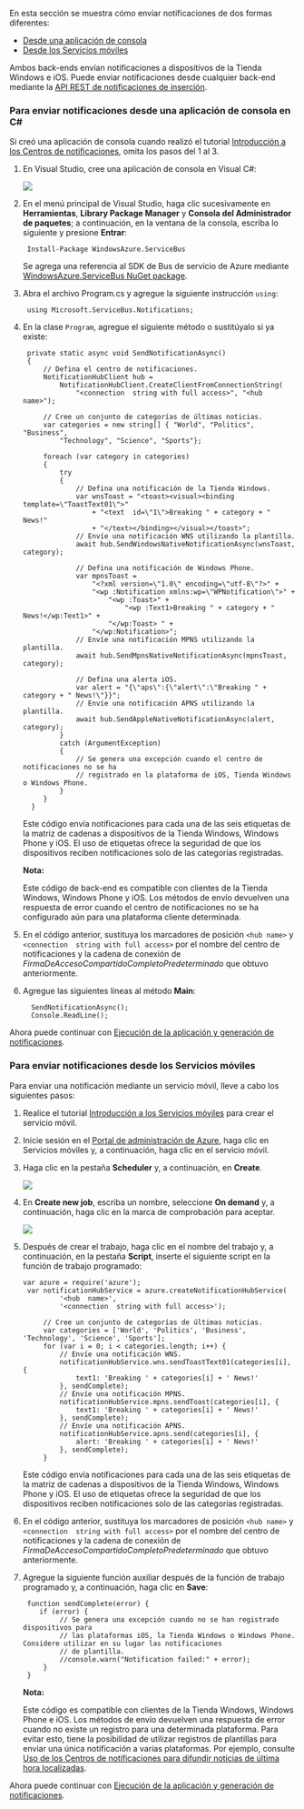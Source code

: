 En esta sección se muestra cómo enviar notificaciones de dos formas diferentes:

* [Desde una aplicación de consola](#console)
* [Desde los Servicios móviles](#mobile-services)

Ambos back-ends envían notificaciones a dispositivos de la Tienda Windows e iOS. Puede enviar notificaciones desde cualquier back-end mediante la [API REST de notificaciones de inserción][1].

<h3><a name="console"></a>Para enviar notificaciones desde una aplicación de consola en C#</h3>


Si creó una aplicación de consola cuando realizó el tutorial [Introducción a los Centros de notificaciones](/en-us/documentation/articles/notification-hubs-windows-store-dotnet-get-started/), omita los pasos del 1 al 3.

1.  En Visual Studio, cree una aplicación de consola en Visual C#:

	![][13]

2.  En el menú principal de Visual Studio, haga clic sucesivamente en **Herramientas**, **Library Package Manager** y **Consola del Administrador de paquetes**; a continuación, en la ventana de la consola, escriba lo siguiente y presione **Entrar**:
    
         Install-Package WindowsAzure.ServiceBus
    
    Se agrega una referencia al SDK de Bus de servicio de Azure mediante <a href="http://nuget.org/packages/WindowsAzure.ServiceBus/">WindowsAzure.ServiceBus NuGet package</a>.

3.  Abra el archivo Program.cs y agregue la siguiente instrucción `using`:
    
         using Microsoft.ServiceBus.Notifications;

4.  En la clase `Program`, agregue el siguiente método o sustitúyalo si ya existe:
    
         private static async void SendNotificationAsync()
         {
             // Defina el centro de notificaciones.
             NotificationHubClient hub = 
                 NotificationHubClient.CreateClientFromConnectionString(
                     "<connection  string with full access>", "<hub  name>");
        	
             // Cree un conjunto de categorías de últimas noticias.
             var categories = new string[] { "World", "Politics", "Business", 
                 "Technology", "Science", "Sports"};
        	
             foreach (var category in categories)
             {
                 try
                 {
                     // Defina una notificación de la Tienda Windows.
                     var wnsToast = "<toast><visual><binding  template=\"ToastText01\">" 
                         + "<text  id=\"1\">Breaking " + category + " News!" 
                         + "</text></binding></visual></toast>";
                     // Envíe una notificación WNS utilizando la plantilla.            
                     await hub.SendWindowsNativeNotificationAsync(wnsToast, category);
        
                     // Defina una notificación de Windows Phone.
                     var mpnsToast =
                         "<?xml version=\"1.0\" encoding=\"utf-8\"?>" +
                         "<wp :Notification xmlns:wp=\"WPNotification\">" +
                             "<wp :Toast>" +
                                 "<wp :Text1>Breaking " + category + " News!</wp:Text1>" +
                             "</wp:Toast> " +
                         "</wp:Notification>";
                     // Envíe una notificación MPNS utilizando la plantilla.            
                     await hub.SendMpnsNativeNotificationAsync(mpnsToast, category);
        
                     // Defina una alerta iOS.
                     var alert = "{\"aps\":{\"alert\":\"Breaking " + category + " News!\"}}";
                     // Envíe una notificación APNS utilizando la plantilla.
                     await hub.SendAppleNativeNotificationAsync(alert, category);
                 }
                 catch (ArgumentException)
                 {
                     // Se genera una excepción cuando el centro de notificaciones no se ha 
                     // registrado en la plataforma de iOS, Tienda Windows o Windows Phone. 
                 }
             }
          }
    
    Este código envía notificaciones para cada una de las seis etiquetas de la matriz de cadenas a dispositivos de la Tienda Windows, Windows Phone y iOS. El uso de etiquetas ofrece la seguridad de que los dispositivos reciben notificaciones solo de las categorías registradas.

	<div class="dev-callout">
	<b>Nota:</b>
	<p>Este código de back-end es compatible con clientes de la Tienda
	Windows, Windows Phone y iOS. Los métodos de envío devuelven una
	respuesta de error cuando el centro de notificaciones no se ha
	configurado aún para una plataforma cliente determinada.</p>
</div>


5.  En el código anterior, sustituya los marcadores de posición `<hub name>` y `<connection  string with full access>` por el nombre del centro de notificaciones y la cadena de conexión de *FirmaDeAccesoCompartidoCompletoPredeterminado* que obtuvo anteriormente.

6.  Agregue las siguientes líneas al método **Main**:
    
          SendNotificationAsync();
          Console.ReadLine();

Ahora puede continuar con [Ejecución de la aplicación y generación de notificaciones](#test-app).

### <a name="mobile-services"></a>Para enviar notificaciones desde los Servicios móviles

Para enviar una notificación mediante un servicio móvil, lleve a cabo los siguientes pasos:

1.  Realice el tutorial [Introducción a los Servicios móviles](/en-us/develop/mobile/tutorials/get-started/#create-new-service) para crear el servicio móvil.

2.  Inicie sesión en el [Portal de administración de Azure], haga clic en Servicios móviles y, a continuación, haga clic en el servicio móvil.

3.  Haga clic en la pestaña **Scheduler** y, a continuación, en **Create**.  

	![][15]

4.  En **Create new job**, escriba un nombre, seleccione **On demand** y, a continuación, haga clic en la marca de comprobación para aceptar.
	
	![][16]

5.  Después de crear el trabajo, haga clic en el nombre del trabajo y, a continuación, en la pestaña **Script**, inserte el siguiente script en la función de trabajo programado:
    
        var azure = require('azure');
         var notificationHubService = azure.createNotificationHubService(
                 '<hub  name>', 
                 '<connection  string with full access>');
        
        	 // Cree un conjunto de categorías de últimas noticias.
             var categories = ['World', 'Politics', 'Business', 'Technology', 'Science', 'Sports'];
             for (var i = 0; i < categories.length; i++) {
                 // Envíe una notificación WNS.
                 notificationHubService.wns.sendToastText01(categories[i], {
                     text1: 'Breaking ' + categories[i] + ' News!'
                 }, sendComplete);
                 // Envíe una notificación MPNS.
                 notificationHubService.mpns.sendToast(categories[i], {
                     text1: 'Breaking ' + categories[i] + ' News!'
                 }, sendComplete);
                 // Envíe una notificación APNS.
                 notificationHubService.apns.send(categories[i], {
                     alert: 'Breaking ' + categories[i] + ' News!'
                 }, sendComplete);
             }
    
    Este código envía notificaciones para cada una de las seis etiquetas de la matriz de cadenas a dispositivos de la Tienda Windows, Windows Phone y iOS. El uso de etiquetas ofrece la seguridad de que los dispositivos reciben notificaciones solo de las categorías registradas.

6.  En el código anterior, sustituya los marcadores de posición `<hub name>` y `<connection  string with full access>` por el nombre del centro de notificaciones y la cadena de conexión de *FirmaDeAccesoCompartidoCompletoPredeterminado* que obtuvo anteriormente.

7.  Agregue la siguiente función auxiliar después de la función de trabajo programado y, a continuación, haga clic en **Save**:
    
         function sendComplete(error) {   
    		if (error) {
                 // Se genera una excepción cuando no se han registrado dispositivos para 
                 // las plataformas iOS, la Tienda Windows o Windows Phone. Considere utilizar en su lugar las notificaciones 
                 // de plantilla.
                 //console.warn("Notification failed:" + error);
             }
         }

	<div class="dev-callout">

	<b>Nota:</b>
	<p>Este código es compatible con clientes de la Tienda Windows, Windows
	Phone e iOS. Los métodos de envío devuelven una respuesta de error
	cuando no existe un registro para una determinada plataforma. Para
	evitar esto, tiene la posibilidad de utilizar registros de
	plantillas para enviar una única notificación a varias plataformas.
	Por ejemplo, consulte <a href="/en-us/manage/services/notification-hubs/breaking-news-localized-dotnet/">Uso de los Centros de notificaciones para	difundir noticias de última hora localizadas</a>.</p>
</div>


Ahora puede continuar con [Ejecución de la aplicación y generación de notificaciones](#test-app).

<!-- Anchors -->
[From a console app]: #console
[From Mobile Services]: #mobile-services
[Run the app and generate notifications]: #test-app

<!-- Images. -->
[13]: ./media/notification-hubs-back-end/notification-hub-create-console-app.png

[15]: ./media/notification-hubs-back-end/notification-hub-scheduler1.png
[16]: ./media/notification-hubs-back-end/notification-hub-scheduler2.png

<!-- URLs. -->
[get-started]: /en-us/documentation/articles/notification-hubs-windows-store-dotnet-get-started/
[Use Notification Hubs to send notifications to users]: ../notificationhubs/tutorial-notify-users-mobileservices.md
[Get started with Mobile Services]: /en-us/develop/mobile/tutorials/get-started/#create-new-service
[Portal de administración de Azure]: https://manage.windowsazure.com/
[wns object]: http://go.microsoft.com/fwlink/p/?LinkId=260591
[Notification Hubs Guidance]: http://msdn.microsoft.com/en-us/library/jj927170.aspx
[Uso de los Centros de notificaciones para	difundir noticias de última hora localizadas]: http://msdn.microsoft.com/en-us/library/jj927172.aspx
[1]: http://msdn.microsoft.com/en-us/library/windowsazure/dn223264.aspx
